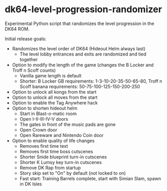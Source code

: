 # dk64-level-progression-randomizer
Experimental Python script that randomizes the level progression in the DK64 ROM.

Initial release goals:
- Randomizes the level order of DK64 (Hideout Helm always last)
  - The level lobby entrances and exits are randomized and tied together
- Option to modify the length of the game (changes the B Locker and Troff n Scoff counts)
  - Vanilla game length is default
  - Shorter: B Locker GB requirements: 1-3-10-20-35-50-65-80, Troff n Scoff banana requirements: 50-75-100-125-150-200-250
- Option to unlock all kongs from the start
- Option to unlock all moves from the start
- Option to enable the Tag Anywhere hack
- Option to shorten hideout helm
  - Start in Blast-o-matic room
  - Open I-II-III-IV-V doors
  - The gates in front of the music pads are gone
  - Open Crown door
  - Open Rareware and Nintendo Coin door
- Option to enable quality of life changes
  - Removes first time text
  - Removes first time boss cutscenes
  - Shorter Snide blueprint turn-in cutscenes
  - Shorter K Lumsy key turn-in cutscenes
  - Remove DK Rap from startup
  - Story skip set to "On" by default (not locked to on)
  - Fast start: Training Barrels complete, start with Simian Slam, spawn in DK Isles
